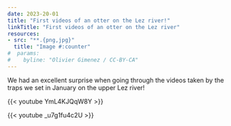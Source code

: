 ```yaml
---
date: 2023-20-01
title: "First videos of an otter on the Lez river!"
linkTitle: "First videos of an otter on the Lez river"
resources:
- src: "**.{png,jpg}"
  title: "Image #:counter"
#  params:
#    byline: "Olivier Gimenez / CC-BY-CA"
---
```


We had an excellent surprise when going through the videos taken by the traps we set in January on the upper Lez river! 

{{< youtube YmL4KJQqW8Y >}}

{{< youtube _u7g1fu4c2U >}}
